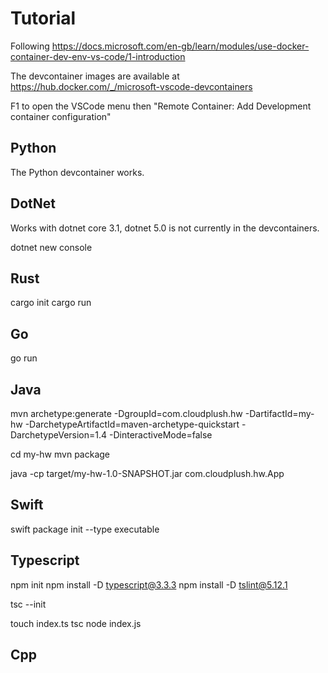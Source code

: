# Tutorial 

Following <https://docs.microsoft.com/en-gb/learn/modules/use-docker-container-dev-env-vs-code/1-introduction>

The devcontainer images are available at https://hub.docker.com/_/microsoft-vscode-devcontainers 

F1 to open the VSCode menu then "Remote Container: Add Development container configuration"

## Python

The Python devcontainer works.  

## DotNet 

Works with dotnet core 3.1, dotnet 5.0 is not currently in the devcontainers. 

dotnet new console

## Rust

cargo init
cargo run

## Go

go run

## Java

mvn archetype:generate -DgroupId=com.cloudplush.hw -DartifactId=my-hw -DarchetypeArtifactId=maven-archetype-quickstart -DarchetypeVersion=1.4 -DinteractiveMode=false

cd my-hw mvn package

java -cp target/my-hw-1.0-SNAPSHOT.jar com.cloudplush.hw.App

## Swift

swift package init --type executable

## Typescript 

npm init
npm install -D typescript@3.3.3
npm install -D tslint@5.12.1

tsc --init 

touch index.ts
tsc
node index.js 

## Cpp

